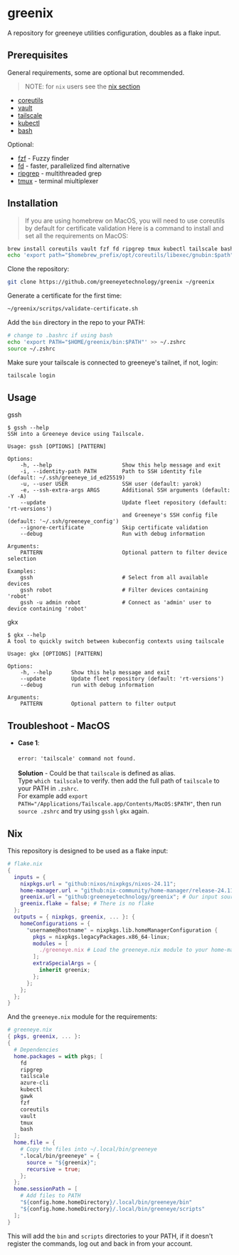# greenix
A repository for greeneye utilities configuration, doubles as a flake input.

## Prerequisites
General requirements, some are optional but recommended.
> NOTE: for `nix` users see the [nix section](#nix)
- [coreutils](https://formulae.brew.sh/formula/coreutils)
- [vault](https://developer.hashicorp.com/vault/install?product_intent=vault)
- [tailscale](https://tailscale.com/download)
- [kubectl](https://kubernetes.io/docs/tasks/tools/#kubectl)
- [bash](https://www.gnu.org/software/bash/)

Optional:
- [fzf](https://github.com/junegunn/fzf) - Fuzzy finder
- [fd](https://github.com/sharkdp/fd) - faster, parallelized find alternative
- [ripgrep](https://github.com/BurntSushi/ripgrep) - multithreaded grep
- [tmux](https://github.com/tmux/tmux/wiki) - terminal miultiplexer

## Installation

> If you are using homebrew on MacOS, you will need to use coreutils by default for certificate validation
> Here is a command to install and set all the requirements on MacOS:
```bash
brew install coreutils vault fzf fd ripgrep tmux kubectl tailscale bash
echo 'export path="$homebrew_prefix/opt/coreutils/libexec/gnubin:$path"' >> ~/.zshrc
```

Clone the repository:
```bash
git clone https://github.com/greeneyetechnology/greenix ~/greenix
```

Generate a certificate for the first time:
```bash
~/greenix/scritps/validate-certificate.sh
```

Add the `bin` directory in the repo to your PATH:
```bash
# change to .bashrc if using bash
echo 'export PATH="$HOME/greenix/bin:$PATH"' >> ~/.zshrc
source ~/.zshrc
```

Make sure your tailscale is connected to greeneye's tailnet, if not, login:
```bash
tailscale login
```

## Usage
gssh
```
$ gssh --help
SSH into a Greeneye device using Tailscale.

Usage: gssh [OPTIONS] [PATTERN]

Options:
    -h, --help                      Show this help message and exit
    -i, --identity-path PATH        Path to SSH identity file (default: ~/.ssh/greeneye_id_ed25519)
    -u, --user USER                 SSH user (default: yarok)
    -e, --ssh-extra-args ARGS       Additional SSH arguments (default: -Y -A)
    --update                        Update fleet repository (default: 'rt-versions')
                                    and Greeneye's SSH config file (default: '~/.ssh/greeneye_config')
    --ignore-certificate            Skip certificate validation
    --debug                         Run with debug information

Arguments:
    PATTERN                         Optional pattern to filter device selection

Examples:
    gssh                            # Select from all available devices
    gssh robot                      # Filter devices containing 'robot'
    gssh -u admin robot             # Connect as 'admin' user to device containing 'robot'
```

gkx
```
$ gkx --help
A tool to quickly switch between kubeconfig contexts using tailscale

Usage: gkx [OPTIONS] [PATTERN]

Options:
    -h, --help      Show this help message and exit
    --update        Update fleet repository (default: 'rt-versions')
    --debug         run with debug information

Arguments:
    PATTERN         Optional pattern to filter output
```

## Troubleshoot - MacOS
- **Case 1**:<br><br>
  `error: 'tailscale' command not found.`<br><br>
  **Solution** - Could be that `tailscale` is defined as alias.<br>
  Type `which tailscale` to verify. then add the full path of `tailscale` to your PATH in `.zshrc`. <br>
  For example add `export PATH="/Applications/Tailscale.app/Contents/MacOS:$PATH"`, then run `source .zshrc` and try using `gssh` \ `gkx` again.

## Nix
This repository is designed to be used as a flake input:

```nix
# flake.nix
{
  inputs = {
    nixpkgs.url = "github:nixos/nixpkgs/nixos-24.11";
    home-manager.url = "github:nix-community/home-manager/release-24.11";
    greenix.url = "github:greeneyetechnology/greenix"; # Our input source (this repository)
    greenix.flake = false; # There is no flake
  };
  outputs = { nixpkgs, greenix, ... }: {
    homeConfigurations = {
      "username@hostname" = nixpkgs.lib.homeManagerConfiguration {
        pkgs = nixpkgs.legacyPackages.x86_64-linux;
        modules = [
          ./greeneye.nix # Load the greeneye.nix module to your home-manager configuration
        ];
        extraSpecialArgs = {
          inherit greenix;
        };
      };
    };
  };
}
```
And the `greeneye.nix` module for the requirements:
```nix
# greeneye.nix
{ pkgs, greenix, ... }:
{
  # Dependencies
  home.packages = with pkgs; [
    fd
    ripgrep
    tailscale
    azure-cli
    kubectl
    gawk
    fzf
    coreutils
    vault
    tmux
    bash
  ];
  home.file = {
    # Copy the files into ~/.local/bin/greeneye
    ".local/bin/greeneye" = {
      source = "${greenix}";
      recursive = true;
    };
  };
  home.sessionPath = [
    # Add files to PATH
    "${config.home.homeDirectory}/.local/bin/greeneye/bin"
    "${config.home.homeDirectory}/.local/bin/greeneye/scripts"
  ];
}
```
This will add the `bin` and `scripts` directories to your PATH, if it doesn't register the commands, log out and back in from your account.
